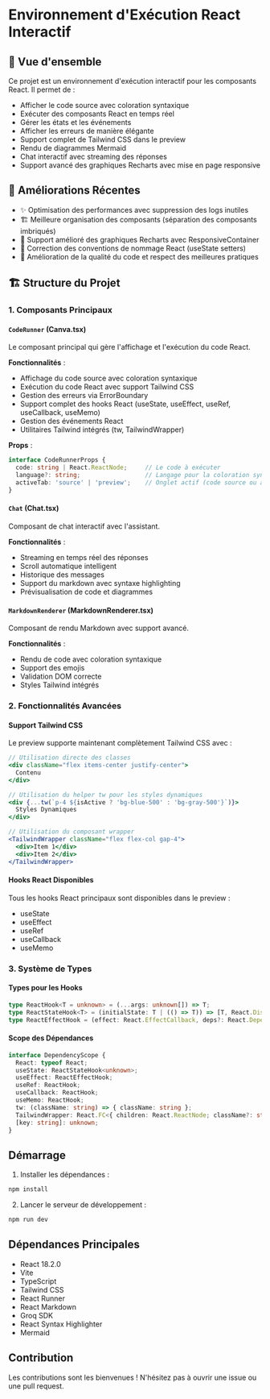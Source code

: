 # Environnement d'Exécution React Interactif

## 🎯 Vue d'ensemble

Ce projet est un environnement d'exécution interactif pour les composants React. Il permet de :
- Afficher le code source avec coloration syntaxique
- Exécuter des composants React en temps réel
- Gérer les états et les événements
- Afficher les erreurs de manière élégante
- Support complet de Tailwind CSS dans le preview
- Rendu de diagrammes Mermaid
- Chat interactif avec streaming des réponses
- Support avancé des graphiques Recharts avec mise en page responsive

## 🚀 Améliorations Récentes

- ✨ Optimisation des performances avec suppression des logs inutiles
- 🏗️ Meilleure organisation des composants (séparation des composants imbriqués)
- 🎨 Support amélioré des graphiques Recharts avec ResponsiveContainer
- 🔧 Correction des conventions de nommage React (useState setters)
- 💅 Amélioration de la qualité du code et respect des meilleures pratiques

## 🏗️ Structure du Projet

### 1. Composants Principaux

#### `CodeRunner` (Canva.tsx)
Le composant principal qui gère l'affichage et l'exécution du code React.

**Fonctionnalités** :
- Affichage du code source avec coloration syntaxique
- Exécution du code React avec support Tailwind CSS
- Gestion des erreurs via ErrorBoundary
- Support complet des hooks React (useState, useEffect, useRef, useCallback, useMemo)
- Gestion des événements React
- Utilitaires Tailwind intégrés (tw, TailwindWrapper)

**Props** :
```typescript
interface CodeRunnerProps {
  code: string | React.ReactNode;     // Le code à exécuter
  language?: string;                  // Langage pour la coloration syntaxique
  activeTab: 'source' | 'preview';    // Onglet actif (code source ou aperçu)
}
```

#### `Chat` (Chat.tsx)
Composant de chat interactif avec l'assistant.

**Fonctionnalités** :
- Streaming en temps réel des réponses
- Scroll automatique intelligent
- Historique des messages
- Support du markdown avec syntaxe highlighting
- Prévisualisation de code et diagrammes

#### `MarkdownRenderer` (MarkdownRenderer.tsx)
Composant de rendu Markdown avec support avancé.

**Fonctionnalités** :
- Rendu de code avec coloration syntaxique
- Support des emojis
- Validation DOM correcte
- Styles Tailwind intégrés

### 2. Fonctionnalités Avancées

#### Support Tailwind CSS
Le preview supporte maintenant complètement Tailwind CSS avec :
```jsx
// Utilisation directe des classes
<div className="flex items-center justify-center">
  Contenu
</div>

// Utilisation du helper tw pour les styles dynamiques
<div {...tw(`p-4 ${isActive ? 'bg-blue-500' : 'bg-gray-500'}`)}>
  Styles Dynamiques
</div>

// Utilisation du composant wrapper
<TailwindWrapper className="flex flex-col gap-4">
  <div>Item 1</div>
  <div>Item 2</div>
</TailwindWrapper>
```

#### Hooks React Disponibles
Tous les hooks React principaux sont disponibles dans le preview :
- useState
- useEffect
- useRef
- useCallback
- useMemo

### 3. Système de Types

#### Types pour les Hooks
```typescript
type ReactHook<T = unknown> = (...args: unknown[]) => T;
type ReactStateHook<T> = (initialState: T | (() => T)) => [T, React.Dispatch<React.SetStateAction<T>>];
type ReactEffectHook = (effect: React.EffectCallback, deps?: React.DependencyList) => void;
```

#### Scope des Dépendances
```typescript
interface DependencyScope {
  React: typeof React;
  useState: ReactStateHook<unknown>;
  useEffect: ReactEffectHook;
  useRef: ReactHook;
  useCallback: ReactHook;
  useMemo: ReactHook;
  tw: (className: string) => { className: string };
  TailwindWrapper: React.FC<{ children: React.ReactNode; className?: string }>;
  [key: string]: unknown;
}
```

## Démarrage

1. Installer les dépendances :
```bash
npm install
```

2. Lancer le serveur de développement :
```bash
npm run dev
```

## Dépendances Principales

- React 18.2.0
- Vite
- TypeScript
- Tailwind CSS
- React Runner
- React Markdown
- Groq SDK
- React Syntax Highlighter
- Mermaid

## Contribution

Les contributions sont les bienvenues ! N'hésitez pas à ouvrir une issue ou une pull request.
